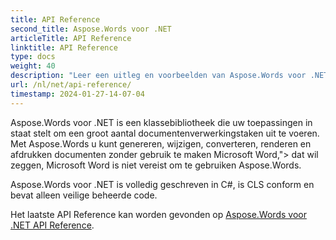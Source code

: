 ```yaml
---
title: API Reference
second_title: Aspose.Words voor .NET
articleTitle: API Reference
linktitle: API Reference
type: docs
weight: 40
description: "Leer een uitleg en voorbeelden van Aspose.Words voor .NET klassen en methoden om documenten te genereren, converteren, wijzigen, renderen en afdrukken zonder gebruik te maken Microsoft Word."
url: /nl/net/api-reference/
timestamp: 2024-01-27-14-07-04
---
```


Aspose.Words voor .NET is een klassebibliotheek die uw toepassingen in staat stelt om een groot aantal documentenverwerkingstaken uit te voeren. Met Aspose.Words u kunt genereren, wijzigen, converteren, renderen en afdrukken documenten zonder gebruik te maken Microsoft Word,"> dat wil zeggen, Microsoft Word is niet vereist om te gebruiken Aspose.Words.

Aspose.Words voor .NET is volledig geschreven in C#, is CLS conform en bevat alleen veilige beheerde code.

Het laatste API Reference kan worden gevonden op [Aspose.Words voor .NET API Reference](https://reference.aspose.com/words/net/).
